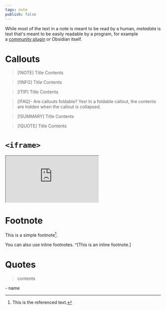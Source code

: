 ```yaml
---
tags: note
publish: false
---
```


While most of the text in a note is meant to be read by a human, _metadata_ is text that's meant to be easily readable by a program, for example a [community plugin](https://help.obsidian.md/Extending+Obsidian/Community+plugins) or Obsidian itself.

# Callouts

> [!NOTE] Title
> Contents

> [!INFO] Title
> Contents

> [!TIP] Title
> Contents

> [!FAQ]- Are callouts foldable?
> Yes! In a foldable callout, the contents are hidden when the callout is collapsed.

> [!SUMMARY] Title
> Contents

> [!QUOTE] Title
> Contents

# `<iframe>`

<iframe src="https://jamison-chen.github.io/" style="aspect-ratio: 16/9" />

---

<iframe style="aspect-ratio: 16/9" src="https://www.youtube.com/embed/Atbl7D_yPug" title="YouTube video player" frameborder="0" allow="accelerometer; autoplay; clipboard-write; encrypted-media; gyroscope; picture-in-picture; web-share" allowfullscreen></iframe>

# Footnote

This is a simple footnote[^1].

You can also use inline footnotes. ^[This is an inline footnote.]

[^1]: This is the referenced text.

# Quotes

>contents

\- name